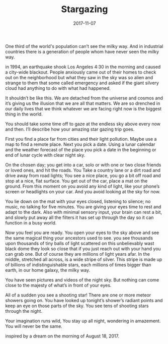 ﻿---
title: Stargazing
date: 2017-11-07
category: Freewritings
tags: instructions
layout: post
---

One third of the world's population can’t see the milky way. And in industrial countries there is a generation of people whom have never seen the milky way. 

in 1994, an earthquake shook Los Angeles 4:30 in the morning and caused a city-wide blackout. People anxiously came out of their homes to check out on the neighborhood but what they saw in the sky was so alien and strange to them that some called emergency and asked if the giant silvery cloud had anything to do with what had happened.   

It shouldn’t be like this. We are detached from the universe and cosmos and it’s giving us the illusion that we are all that matters. We are so drenched in our daily lives that we think whatever we are facing right now is the biggest thing in the world. 

You should take some time off to gaze at the endless sky above every now and then. I’ll describe how your amazing star gazing trip goes. 

First you find a place far from cities and their light pollution. Maybe use a map to find a remote place. Next you pick a date. Using a lunar calendar and the weather forecast of the place you pick a date in the beginning or end of lunar cycle with clear night sky.

On the chosen day; you get into a car, solo or with one or two close friends or loved ones, and hit the roads. You Take a country lane or a dirt road and drive away from road lights; You see a nice place, you go a bit off road and stop at a nice, flat surface. You get out of the car, place a mat on the ground. From this moment on you avoid any kind of light, like your phone’s screen or headlights on your car. And you avoid looking at the sky for now.

You lie down on the mat with your eyes closed, listening to silence; no music, no talking for five minutes. You are giving your eyes time to rest and adapt to the dark. Also with minimal sensory input, your brain can rest a bit, and slowly put away all the filters it has set up through the day so it can function in a busy world. 

Now you feel you are ready. You open your eyes to the sky above and see the same magical thing your ancestors used to see. you see thousands upon thousands of tiny balls of light scattered on this unbelievably wast black dome they look so close that if you just reach out with your hand you can grab one. But of course they are millions of light years afar. In the middle, stretched all across, is a wide stripe of silver. This stripe is made up of billions of indistinguishable stars, each millions of times bigger than earth, in our home galaxy, the milky way.

You have seen pictures and videos of the night sky. But nothing can come close to the majesty of what’s in front of your eyes.

All of a sudden you see a shooting star! There are one or more meteor showers going on. You have looked up tonight’s shower’s radiant points and keep an eye on those parts of the sky. You see tens of shooting stars through the night.

Your imagination runs wild, You stay up all night, wondering in amazement. You will never be the same.

inspired by a dream on the morning of August 18, 2017.